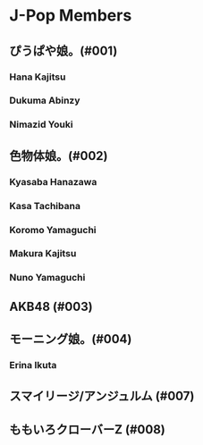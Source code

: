 # J-Pop Members
## ぴうぱや娘。(#001)
### Hana Kajitsu
### Dukuma Abinzy
### Nimazid Youki
## 色物体娘。(#002)
### Kyasaba Hanazawa
### Kasa Tachibana
### Koromo Yamaguchi
### Makura Kajitsu
### Nuno Yamaguchi
## AKB48 (#003)
## モーニング娘。(#004)
### Erina Ikuta
## スマイリージ/アンジュルム (#007)
## ももいろクローバーZ (#008)
